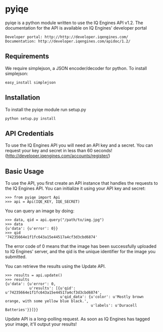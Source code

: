 pyiqe
=====

pyiqe is a python module written to use the IQ Engines API v1.2. The documentation for the API is available on IQ Engines' developer portal

    Developer portal: http://http://developer.iqengines.com/
    Documentation: http://developer.iqengines.com/apidoc/1.2/

Requirements
------------

We require simplejson, a JSON encoder/decoder for python. To install simplejson:

    easy_install simplejson

Installation
------------

To install the pyiqe module run setup.py

    python setup.py install


API Credentials
---------------

To use the IQ Engines API you will need an API key and a secret. You can request your key and secret in less than 60 seconds! (http://developer.iqengines.com/accounts/register/) 


Basic Usage
-----------

To use the API, you first create an API instance that handles the requests to the IQ Engines API. You can initialize it using your API key and secret:

    >>> from pyiqe import Api
    >>> api = Api(IQE_KEY, IQE_SECRET)

You can query an image by doing:

    >>> data, qid = api.query("/path/to/img.jpg")
    >>> data
    {u'data': {u'error': 0}}
    >>> qid
    '74235664e1f1fc643a15e44517a4cf3d3cbd6874'

The error code of 0 means that the image has been successfully uploaded to IQ Engines' server, and the qid is the unique identifier for the image you submitted.

You can retrieve the results using the Update API.

    >>> results = api.update()
    >>> results
    {u'data': {u'error': 0,
               u'results': [{u'qid': u'74235664e1f1fc643a15e44517a4cf3d3cbd6874',
                             u'qid_data': {u'color': u'Mostly brown orange, with some yellow blue black.',
                                           u'labels': u'Duracell Batteries'}}]}}

Update API is a long-polling request. As soon as IQ Engines has tagged your image, it'll output your results!




